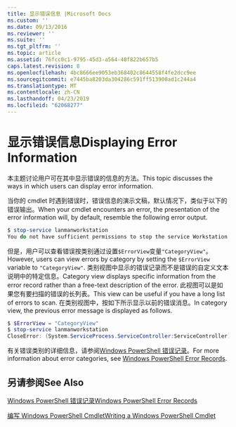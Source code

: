 ```yaml
---
title: 显示错误信息 |Microsoft Docs
ms.custom: ''
ms.date: 09/13/2016
ms.reviewer: ''
ms.suite: ''
ms.tgt_pltfrm: ''
ms.topic: article
ms.assetid: 76fcc0c1-9795-45d3-a564-40f822b657b5
caps.latest.revision: 8
ms.openlocfilehash: 4bc8666ee9053eb368402c8644558f4fe2dcc9ee
ms.sourcegitcommit: e7445ba8203da304286c591ff513900ad1c244a4
ms.translationtype: MT
ms.contentlocale: zh-CN
ms.lasthandoff: 04/23/2019
ms.locfileid: "62068277"
---
```

# <a name="displaying-error-information"></a><span data-ttu-id="d7977-102">显示错误信息</span><span class="sxs-lookup"><span data-stu-id="d7977-102">Displaying Error Information</span></span>

<span data-ttu-id="d7977-103">本主题讨论用户可在其中显示错误的信息的方法。</span><span class="sxs-lookup"><span data-stu-id="d7977-103">This topic discusses the ways in which users can display error information.</span></span>

<span data-ttu-id="d7977-104">当你的 cmdlet 时遇到错误时，错误信息的演示文稿，默认情况下，类似于以下的错误输出。</span><span class="sxs-lookup"><span data-stu-id="d7977-104">When your cmdlet encounters an error, the presentation of the error information will, by default, resemble the following error output.</span></span>

```powershell
$ stop-service lanmanworkstation
You do not have sufficient permissions to stop the service Workstation.
```

<span data-ttu-id="d7977-105">但是，用户可以查看错误按类别通过设置`$ErrorView`变量`"CategoryView"`。</span><span class="sxs-lookup"><span data-stu-id="d7977-105">However, users can view errors by category by setting the `$ErrorView` variable to `"CategoryView"`.</span></span> <span data-ttu-id="d7977-106">类别视图中显示的错误记录而不是错误的自定义文本说明中的特定信息。</span><span class="sxs-lookup"><span data-stu-id="d7977-106">Category view displays specific information from the error record rather than a free-text description of the error.</span></span> <span data-ttu-id="d7977-107">此视图可以是如果您有要扫描的错误的长列表。</span><span class="sxs-lookup"><span data-stu-id="d7977-107">This view can be useful if you have a long list of errors to scan.</span></span> <span data-ttu-id="d7977-108">在类别视图中，按如下所示显示以前的错误消息。</span><span class="sxs-lookup"><span data-stu-id="d7977-108">In category view, the previous error message is displayed as follows.</span></span>

```powershell
$ $ErrorView = "CategoryView"
$ stop-service lanmanworkstation
CloseError: (System.ServiceProcess.ServiceController:ServiceController) [stop-service], ServiceCommandException
```

<span data-ttu-id="d7977-109">有关错误类别的详细信息，请参阅[Windows PowerShell 错误记录](./windows-powershell-error-records.md)。</span><span class="sxs-lookup"><span data-stu-id="d7977-109">For more information about error categories, see [Windows PowerShell Error Records](./windows-powershell-error-records.md).</span></span>

## <a name="see-also"></a><span data-ttu-id="d7977-110">另请参阅</span><span class="sxs-lookup"><span data-stu-id="d7977-110">See Also</span></span>

[<span data-ttu-id="d7977-111">Windows PowerShell 错误记录</span><span class="sxs-lookup"><span data-stu-id="d7977-111">Windows PowerShell Error Records</span></span>](./windows-powershell-error-records.md)

[<span data-ttu-id="d7977-112">编写 Windows PowerShell Cmdlet</span><span class="sxs-lookup"><span data-stu-id="d7977-112">Writing a Windows PowerShell Cmdlet</span></span>](./writing-a-windows-powershell-cmdlet.md)
